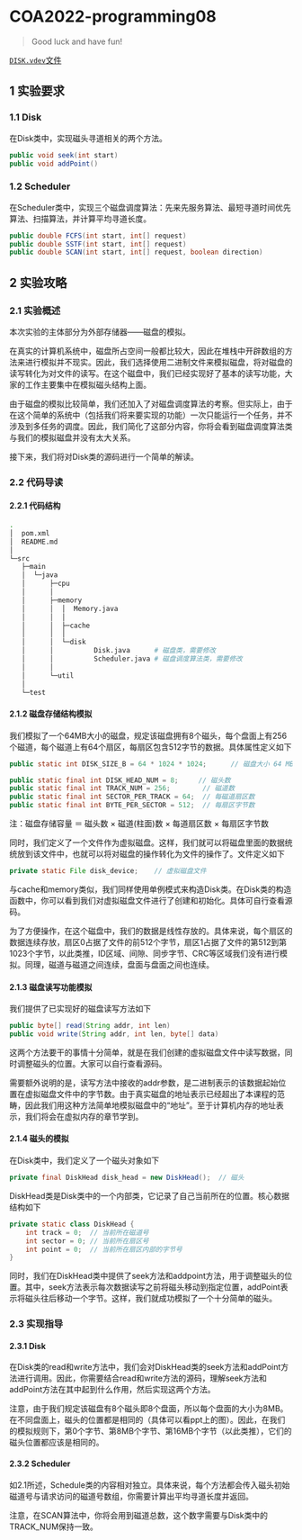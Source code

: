 # COA2022-programming08

> Good luck and have fun!

[`DISK.vdev`文件](https://www.aliyundrive.com/s/PYR1j4tRt8M)

## 1 实验要求

### 1.1 Disk

在Disk类中，实现磁头寻道相关的两个方法。

```java
public void seek(int start)
public void addPoint()
```

### 1.2 Scheduler

在Scheduler类中，实现三个磁盘调度算法：先来先服务算法、最短寻道时间优先算法、扫描算法，并计算平均寻道长度。

```java
public double FCFS(int start, int[] request)
public double SSTF(int start, int[] request)
public double SCAN(int start, int[] request, boolean direction)
```



## 2 实验攻略

### 2.1 实验概述

本次实验的主体部分为外部存储器——磁盘的模拟。

在真实的计算机系统中，磁盘所占空间一般都比较大，因此在堆栈中开辟数组的方法来进行模拟并不现实。因此，我们选择使用二进制文件来模拟磁盘，将对磁盘的读写转化为对文件的读写。在这个磁盘中，我们已经实现好了基本的读写功能，大家的工作主要集中在模拟磁头结构上面。

由于磁盘的模拟比较简单，我们还加入了对磁盘调度算法的考察。但实际上，由于在这个简单的系统中（包括我们将来要实现的功能）一次只能运行一个任务，并不涉及到多任务的调度。因此，我们简化了这部分内容，你将会看到磁盘调度算法类与我们的模拟磁盘并没有太大关系。

接下来，我们将对Disk类的源码进行一个简单的解读。



### 2.2 代码导读

#### 2.2.1 代码结构

```bash
.
│  pom.xml
│  README.md
│
└─src
   ├─main
   │  └─java
   │      ├─cpu
   │      │
   │      ├─memory
   │      │  │  Memory.java
   │      │  │
   │      │  ├─cache
   │      │  │
   │      │  └─disk
   │      │          Disk.java		# 磁盘类，需要修改
   │      │          Scheduler.java	# 磁盘调度算法类，需要修改
   │      │
   │      └─util
   │
   └─test
```



#### 2.1.2 磁盘存储结构模拟

我们模拟了一个64MB大小的磁盘，规定该磁盘拥有8个磁头，每个盘面上有256个磁道，每个磁道上有64个扇区，每扇区包含512字节的数据。具体属性定义如下

```java
public static int DISK_SIZE_B = 64 * 1024 * 1024;      // 磁盘大小 64 MB

public static final int DISK_HEAD_NUM = 8;     // 磁头数
public static final int TRACK_NUM = 256;        // 磁道数
public static final int SECTOR_PER_TRACK = 64;  // 每磁道扇区数
public static final int BYTE_PER_SECTOR = 512;  // 每扇区字节数
```

注：磁盘存储容量 ＝ 磁头数 × 磁道(柱面)数 × 每道扇区数 × 每扇区字节数

同时，我们定义了一个文件作为虚拟磁盘。这样，我们就可以将磁盘里面的数据统统放到该文件中，也就可以将对磁盘的操作转化为文件的操作了。文件定义如下

```java
private static File disk_device;    // 虚拟磁盘文件
```

与cache和memory类似，我们同样使用单例模式来构造Disk类。在Disk类的构造函数中，你可以看到我们对虚拟磁盘文件进行了创建和初始化。具体可自行查看源码。

为了方便操作，在这个磁盘中，我们的数据是线性存放的。具体来说，每个扇区的数据连续存放，扇区0占据了文件的前512个字节，扇区1占据了文件的第512到第1023个字节，以此类推，ID区域、间隙、同步字节、CRC等区域我们没有进行模拟。同理，磁道与磁道之间连续，盘面与盘面之间也连续。



#### 2.1.3 磁盘读写功能模拟

我们提供了已实现好的磁盘读写方法如下

```java
public byte[] read(String addr, int len)
public void write(String addr, int len, byte[] data)
```

这两个方法要干的事情十分简单，就是在我们创建的虚拟磁盘文件中读写数据，同时调整磁头的位置。大家可以自行查看源码。

需要额外说明的是，读写方法中接收的addr参数，是二进制表示的该数据起始位置在虚拟磁盘文件中的字节数。由于真实磁盘的地址表示已经超出了本课程的范畴，因此我们用这种方法简单地模拟磁盘中的“地址”。至于计算机内存的地址表示，我们将会在虚拟内存的章节学到。



#### 2.1.4 磁头的模拟

在Disk类中，我们定义了一个磁头对象如下

```java
private final DiskHead disk_head = new DiskHead();  // 磁头
```

DiskHead类是Disk类中的一个内部类，它记录了自己当前所在的位置。核心数据结构如下

```java
private static class DiskHead {
    int track = 0;  // 当前所在磁道号
    int sector = 0; // 当前所在扇区号
    int point = 0;  // 当前所在扇区内部的字节号
}
```

同时，我们在DiskHead类中提供了seek方法和addpoint方法，用于调整磁头的位置。其中，seek方法表示每次数据读写之前将磁头移动到指定位置，addPoint表示将磁头往后移动一个字节。这样，我们就成功模拟了一个十分简单的磁头。



### 2.3 实现指导

#### 2.3.1 Disk

在Disk类的read和write方法中，我们会对DiskHead类的seek方法和addPoint方法进行调用。因此，你需要结合read和write方法的源码，理解seek方法和addPoint方法在其中起到什么作用，然后实现这两个方法。

注意，由于我们规定该磁盘有8个磁头即8个盘面，所以每个盘面的大小为8MB。在不同盘面上，磁头的位置都是相同的（具体可以看ppt上的图）。因此，在我们的模拟规则下，第0个字节、第8MB个字节、第16MB个字节（以此类推），它们的磁头位置都应该是相同的。

#### 2.3.2 Scheduler

如2.1所述，Schedule类的内容相对独立。具体来说，每个方法都会传入磁头初始磁道号与请求访问的磁道号数组，你需要计算出平均寻道长度并返回。

注意，在SCAN算法中，你将会用到磁道总数，这个数字需要与Disk类中的TRACK_NUM保持一致。

